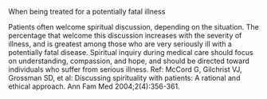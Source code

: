 When being treated for a potentially fatal illness

Patients often welcome spiritual discussion, depending on the situation. The percentage that welcome this discussion increases with the severity of illness, and is greatest among those who are very seriously ill with a potentially fatal disease. Spiritual inquiry during medical care should focus on understanding, compassion, and hope, and should be directed toward individuals who suffer from serious illness.
  Ref: McCord G, Gilchrist VJ, Grossman SD, et al: Discussing spirituality with patients: A rational and ethical approach. Ann Fam Med 2004;2(4):356-361.